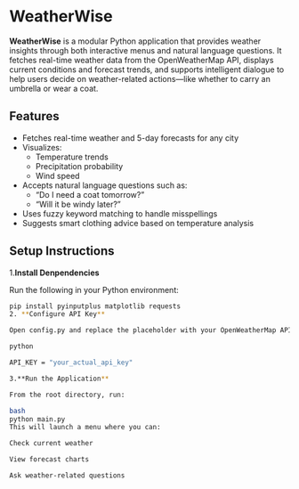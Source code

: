 # WeatherWise

**WeatherWise** is a modular Python application that provides weather insights through both interactive menus and natural language questions. It fetches real-time weather data from the OpenWeatherMap API, displays current conditions and forecast trends, and supports intelligent dialogue to help users decide on weather-related actions—like whether to carry an umbrella or wear a coat.

## Features

- Fetches real-time weather and 5-day forecasts for any city
- Visualizes:
  - Temperature trends
  - Precipitation probability
  - Wind speed
- Accepts natural language questions such as:
  - “Do I need a coat tomorrow?”
  - “Will it be windy later?”
- Uses fuzzy keyword matching to handle misspellings
- Suggests smart clothing advice based on temperature analysis

##  Setup Instructions

1.**Install Denpendencies**

Run the following in your Python environment:

```bash
pip install pyinputplus matplotlib requests
2. **Configure API Key**

Open config.py and replace the placeholder with your OpenWeatherMap API key:

python

API_KEY = "your_actual_api_key"

3.**Run the Application**

From the root directory, run:

bash
python main.py
This will launch a menu where you can:

Check current weather

View forecast charts

Ask weather-related questions



